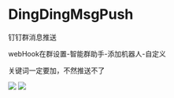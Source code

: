 # DingDingMsgPush
钉钉群消息推送

webHook在群设置-智能群助手-添加机器人-自定义

关键词一定要加，不然推送不了

![](https://ae03.alicdn.com/kf/Hf3f55c99604e46a9bd8c7aab8cc7116eQ.png)
![](https://ae01.alicdn.com/kf/H8feea705b3834e51a1d6936097148991l.png)
